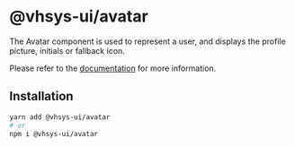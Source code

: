 # @vhsys-ui/avatar

The Avatar component is used to represent a user, and displays the profile picture, initials or fallback icon.

Please refer to the [documentation](https://vhsys.com.br/docs/components/avatar) for more information.

## Installation

```sh
yarn add @vhsys-ui/avatar
# or
npm i @vhsys-ui/avatar
```

